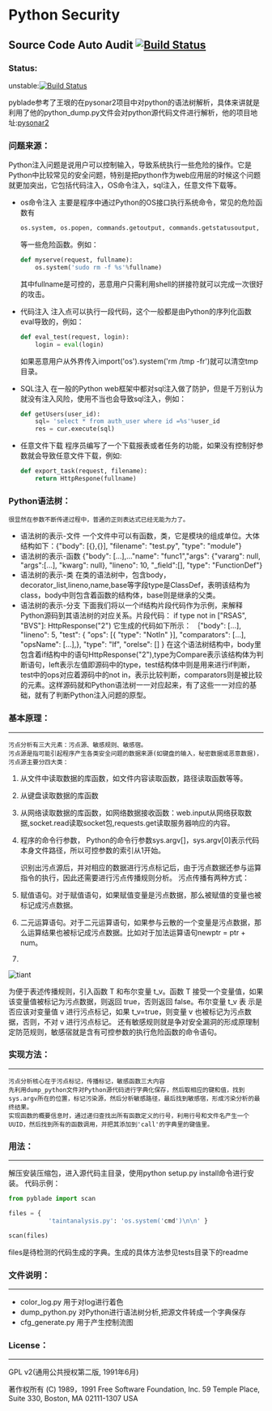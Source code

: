  Python Security
============
 Source Code Auto Audit  [![Build Status](https://travis-ci.org/younggege/pyblade.svg?branch=master)](https://travis-ci.org/younggege/pyblade)
------------------
### Status:

 unstable:[![Build Status](https://travis-ci.org/younggege/pyblade.svg?branch=github_unstable)](https://travis-ci.org/younggege/pyblade)
 
 pyblade参考了王垠的在pysonar2项目中对python的语法树解析，具体来讲就是利用了他的python_dump.py文件会对python源代码文件进行解析，他的项目地址:[pysonar2](https://github.com/yinwang0/pysonar2)

### 问题来源：
Python注入问题是说用户可以控制输入，导致系统执行一些危险的操作。它是Python中比较常见的安全问题，特别是把python作为web应用层的时候这个问题就更加突出，它包括代码注入，OS命令注入，sql注入，任意文件下载等。

* os命令注入
    主要是程序中通过Python的OS接口执行系统命令，常见的危险函数有
    ```python
    os.system, os.popen, commands.getoutput, commands.getstatusoutput, subprocess
    ```
    等一些危险函数。例如：
    ```python
    def myserve(request, fullname):
        os.system('sudo rm -f %s'%fullname)
    ```
    其中fullname是可控的，恶意用户只需利用shell的拼接符就可以完成一次很好的攻击。
    
* 代码注入
    注入点可以执行一段代码，这个一般都是由Python的序列化函数eval导致的，例如：
    ```python
    def eval_test(request, login):
        login = eval(login)
    ```    
    如果恶意用户从外界传入import('os').system('rm /tmp -fr')就可以清空tmp目录。
    
* SQL注入
   在一般的Python web框架中都对sql注入做了防护，但是千万别认为就没有注入风险，使用不当也会导致sql注入，例如：
   ```python
   def getUsers(user_id):
       sql= 'select * from auth_user where id =%s'%user_id
       res = cur.execute(sql)
   ```
   
* 任意文件下载
    程序员编写了一个下载报表或者任务的功能，如果没有控制好参数就会导致任意文件下载，例如:
    ```python
    def export_task(request, filename):
        return HttpRespone(fullname)
    ```
    
### Python语法树：
    很显然在参数不断传递过程中，普通的正则表达式已经无能为力了。
* 语法树的表示-文件
    一个文件中可以有函数，类，它是模块的组成单位。大体结构如下：{"body": [{},{}], "filename": "test.py", "type": "module"}
* 语法树的表示-函数
    {"body": [...],..."name": "func1","args": {"vararg": null, "args":[...], "kwarg": null}, "lineno": 10, "_field":[], "type": "FunctionDef"}
* 语法树的表示-类
    在类的语法树中，包含body，decorator_list,lineno,name,base等字段type是ClassDef，表明该结构为class，body中则包含着函数的结构体，base则是继承的父类。
* 语法树的表示-分支
    下面我们将以一个if结构片段代码作为示例，来解释Python源码到其语法树的对应关系。片段代码： 
    if type not in ["RSAS", "BVS"]:
        HttpResponse("2")
    它生成的代码如下所示：
    ｛"body": [...], "lineno": 5,  "test": { "ops": [{ "type": "NotIn" }], "comparators": [...], "opsName": [...],}, "type": "If", "orelse": [] }
    在这个语法树结构中，body里包含着if结构中的语句HttpResponse("2"),type为Compare表示该结构体为判断语句，left表示左值即源码中的type，test结构体中则是用来进行if判断，
    test中的ops对应着源码中的not in，表示比较判断，comparators则是被比较的元素。这样源码就和Python语法树一一对应起来，有了这些一一对应的基础，就有了判断Python注入问题的原型。
    
    
### 基本原理：
-----
    污点分析有三大元素：污点源、敏感规则、敏感宿。
    污点源是指可能引起程序产生各类安全问题的数据来源(如键盘的输入，秘密数据或恶意数据)，污点源主要分四大类：
1. 从文件中读取数据的库函数，如文件内容读取函数，路径读取函数等等。
2. 从键盘读取数据的库函数
3. 从网络读取数据的库函数，如网络数据接收函数：web.input从网络获取数据,socket.read读取socket包,requests.get读取服务器响应的内容。
4. 程序的命令行参数， Python的命令行参数sys.argv[]，sys.argv[0]表示代码本身文件路径，所以可控参数的索引从1开始。

   识别出污点源后，并对相应的数据进行污点标记后，由于污点数据还参与运算指令的执行，因此还需要进行污点传播规则分析。
   污点传播有两种方式：
1. 赋值语句。对于赋值语句，如果赋值变量是污点数据，那么被赋值的变量也被标记成污点数据。
2. 二元运算语句。对于二元运算语句，如果参与云散的一个变量是污点数据，那么运算结果也被标记成污点数据。比如对于加法运算语句newptr = ptr + num。
3. 


![tiant](https://raw.githubusercontent.com/younggege/photos/77065cc752f4055b79d9eedb2a149b0a5428cf0c/taint.png)
  
  
  
   为便于表述传播规则，引入函数 T 和布尔变量 t_v。函数 T 接受一个变量值，如果该变量值被标记为污点数据，则返回 true，否则返回 false。布尔变量 t_v 表
示是否应该对变量值 v 进行污点标记，如果 t_v=true，则变量 v 也被标记为污点数据，否则，不对 v 进行污点标记。 
    还有敏感规则就是争对安全漏洞的形成原理制定防范规则，敏感宿就是含有可控参数的执行危险函数的命令语句。

    
### 实现方法：
------------------
    污点分析核心在于污点标记，传播标记，敏感函数三大内容
    先利用dump_python文件对Python源代码进行字典化保存，然后取相应的键和值，找到sys.argv所在的位置，标记污染源，然后分析敏感路径，最后找到敏感宿，形成污染分析的最终结果。
    实现函数的概要信息时，通过递归查找出所有函数定义的行号，利用行号和文件名产生一个UUID，然后找到所有的函数调用，并把其添加到'call'的字典里的键值里。


### 用法：
------------------
解压安装压缩包，进入源代码主目录，使用python setup.py install命令进行安装。
代码示例：
```python
from pyblade import scan

files = {
           'taintanalysis.py': 'os.system('cmd')\n\n' }

scan(files)
```
files是待检测的代码生成的字典。生成的具体方法参见tests目录下的readme


### 文件说明：
-----
* color_log.py 用于对log进行着色
* dump_python.py 对Python进行语法树分析,把源文件转成一个字典保存
* cfg_generate.py 用于产生控制流图


### License：
-----
GPL v2(通用公共授权第二版, 1991年6月)

著作权所有 (C) 1989，1991 Free Software Foundation, Inc.
59 Temple Place, Suite 330, Boston, MA 02111-1307 USA

